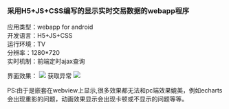 
<h3>采用H5+JS+CSS编写的显示实时交易数据的webapp程序</h3>
应用类型：webapp for android<br/>
开发语言：H5+JS+CSS<br/>
运行环境：TV<br/>
分辨率：1280*720<br/>
实时机制：前端定时ajax查询<br/>

界面效果：
<img src="http://linmuxi.github.io/phly/screenshot/realtimeData/realtimeData_2016010601.jpg"/>
获取异常
<img src="http://linmuxi.github.io/phly/screenshot/realtimeData/realtimeData_2016010602.jpg"/>

PS:由于是嵌套在webview上显示,很多效果都无法和pc端效果媲美，例如echarts会出现重影的问题，动画效果显示会出现卡顿或不显示的问题等等。
